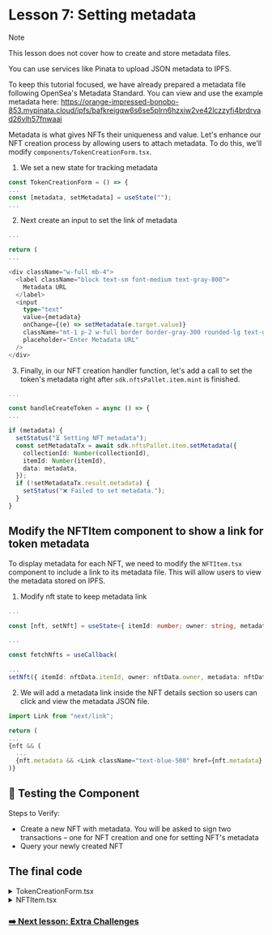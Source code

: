 # Lesson 7: Setting metadata

> [!NOTE] 
> This lesson does not cover how to create and store metadata files.
> 
> You can use services like Pinata to upload JSON metadata to IPFS.
>
> To keep this tutorial focused, we have already prepared a metadata file following OpenSea's Metadata Standard. You can view and use the example metadata here: https://orange-impressed-bonobo-853.mypinata.cloud/ipfs/bafkreigqw6s6se5plrn6hzxiw2ve42lczzyfi4brdrvad26vlh57fnwaai

Metadata is what gives NFTs their uniqueness and value. Let's enhance our NFT creation process by allowing users to attach metadata. To do this, we'll modify `components/TokenCreationForm.tsx`.

1. We set a new state for tracking metadata

```ts
const TokenCreationForm = () => {
...
const [metadata, setMetadata] = useState("");
...
```

2. Next create an input to set the link of metadata

```ts
...

return (
...

<div className="w-full mb-4">
  <label className="block text-sm font-medium text-gray-800">
    Metadata URL
  </label>
  <input
    type="text"
    value={metadata}
    onChange={(e) => setMetadata(e.target.value)}
    className="mt-1 p-2 w-full border border-gray-300 rounded-lg text-gray-900 bg-white placeholder-gray-500 focus:ring focus:ring-blue-300"
    placeholder="Enter Metadata URL"
  />
</div>
```

3. Finally, in our NFT creation handler function, let's add a call to set the token's metadata right after `sdk.nftsPallet.item.mint` is finished.

```ts
...

const handleCreateToken = async () => {
...

if (metadata) {
  setStatus("⏳ Setting NFT metadata");
  const setMetadataTx = await sdk.nftsPallet.item.setMetadata({
    collectionId: Number(collectionId),
    itemId: Number(itemId),
    data: metadata,
  });
  if (!setMetadataTx.result.metadata) {
    setStatus("❌ Failed to set metadata.");
  }
}
```

## Modify the NFTItem component to show a link for token metadata

To display metadata for each NFT, we need to modify the `NFTItem.tsx` component to include a link to its metadata file. This will allow users to view the metadata stored on IPFS.

1. Modify nft state to keep metadata link

```ts
...

const [nft, setNft] = useState<{ itemId: number; owner: string, metadata: string | undefined } | null>(null);

...

const fetchNfts = useCallback(

...
setNft({ itemId: nftData.itemId, owner: nftData.owner, metadata: nftData.metadata?.data });
```

2. We will add a metadata link inside the NFT details section so users can click and view the metadata JSON file.

```ts
import Link from "next/link";

return (
...
{nft && (
  ...
  {nft.metadata && <Link className="text-blue-500" href={nft.metadata} target="_blank">Metadata</Link>}
)}
```

## 🧪 Testing the Component

Steps to Verify:
- Create a new NFT with metadata. You will be asked to sign two transactions – one for NFT creation and one for setting NFT's metadata
- Query your newly created NFT


## The final code

<details> 
  <summary>TokenCreationForm.tsx</summary>
  
```ts
import { useState } from "react";
import { useAccountsContext } from "@/context/AccountsContext";
import { useSdkContext } from "@/context/UniqueSDKContext";

const TokenCreationForm = () => {
  const { activeAccount } = useAccountsContext();
  const { sdk } = useSdkContext();

  const [collectionId, setCollectionId] = useState("");
  const [itemId, setItemId] = useState("");
  const [metadata, setMetadata] = useState("");
  const [status, setStatus] = useState("");

  const handleCreateToken = async () => {
    if (!sdk) return;
    if (!activeAccount) {
      setStatus("⚠️ Please connect your wallet first!");
      return;
    }

    if (!collectionId || !itemId) {
      setStatus("⚠️ Please enter valid Collection ID and Item ID!");
      return;
    }

    try {
      setStatus("⏳ Creating NFT on Asset Hub...");
      const { result } = await sdk.nftsPallet.item.mint({
        collectionId: Number(collectionId),
        itemId: Number(itemId),
        mintTo: activeAccount.address,
      });

      if (metadata) {
        setStatus("⏳ Setting NFT metadata");
        const setMetadataTx = await sdk.nftsPallet.item.setMetadata({
          collectionId: Number(collectionId),
          itemId: Number(itemId),
          data: metadata,
        });
        if (!setMetadataTx.result.metadata) {
          setStatus("❌ Failed to set metadata.");
        }
      }

      if (result?.itemId) {
        setStatus(`✅ NFT Created! ID: ${result.itemId}`);
      } else {
        setStatus("❌ Failed to create NFT.");
      }
    } catch (error) {
      console.error(error);
      setStatus(
        `❌ Error: ${error instanceof Error ? error.message : "Unknown error"}`
      );
    }
  };

  return (
    <div className="flex flex-col items-center p-6 bg-white shadow-md rounded-xl border w-80">
      <h2 className="text-lg font-semibold text-gray-900 text-center mb-4">
        Create NFT
      </h2>

      <div className="w-full mb-4">
        <label className="block text-sm font-medium text-gray-800">
          Collection ID
        </label>
        <input
          type="number"
          value={collectionId}
          onChange={(e) => setCollectionId(e.target.value)}
          className="mt-1 p-2 w-full border border-gray-300 rounded-lg text-gray-900 bg-white placeholder-gray-500 focus:ring focus:ring-blue-300"
          placeholder="Enter Collection ID"
        />
      </div>

      <div className="w-full mb-4">
        <label className="block text-sm font-medium text-gray-800">
          Item ID
        </label>
        <input
          type="number"
          value={itemId}
          onChange={(e) => setItemId(e.target.value)}
          className="mt-1 p-2 w-full border border-gray-300 rounded-lg text-gray-900 bg-white placeholder-gray-500 focus:ring focus:ring-blue-300"
          placeholder="Enter Item ID"
        />
      </div>

      <div className="w-full mb-4">
        <label className="block text-sm font-medium text-gray-800">
          Metadata URL
        </label>
        <input
          type="text"
          value={metadata}
          onChange={(e) => setMetadata(e.target.value)}
          className="mt-1 p-2 w-full border border-gray-300 rounded-lg text-gray-900 bg-white placeholder-gray-500 focus:ring focus:ring-blue-300"
          placeholder="Enter Metadata URL"
        />
      </div>

      <button
        onClick={handleCreateToken}
        className="w-full px-4 py-2 bg-blue-500 text-white font-medium rounded-lg hover:bg-blue-600 transition"
      >
        Mint NFT
      </button>

      {status && (
        <p className="mt-4 text-sm text-gray-800 text-center">{status}</p>
      )}
    </div>
  );
};

export default TokenCreationForm;
```
</details>

<details> 
  <summary>NFTItem.tsx</summary>

```ts
import { useCallback, useState } from "react";
import { useAccountsContext } from "@/context/AccountsContext";
import { useSdkContext } from "@/context/UniqueSDKContext";
import Link from "next/link";

const NFTItem = () => {
  const { activeAccount } = useAccountsContext();
  const { sdk } = useSdkContext();

  const [collectionId, setCollectionId] = useState("");
  const [itemId, setItemId] = useState("");
  const [nft, setNft] = useState<{ itemId: number; owner: string, metadata: string | undefined } | null>(null);
  const [status, setStatus] = useState("");

  const fetchNfts = useCallback(
    async () => {
      if (!sdk) {
        setStatus("⚠️ SDK not available!");
        return;
      }

      if (!activeAccount) {
        setStatus("⚠️ Please connect your wallet first!");
        return;
      }

      if (!collectionId || !itemId) {
        setStatus("⚠️ Please enter valid Collection ID and Item ID!");
        return;
      }

      try {
        setStatus("⏳ Fetching NFT details...");
        const nftData = await sdk.nftsPallet.item.get({
          collectionId: Number(collectionId),
          itemId: Number(itemId),
        });

        setNft({ itemId: nftData.itemId, owner: nftData.owner, metadata: nftData.metadata?.data });
        setStatus("✅ NFT details fetched successfully!");
      } catch (error) {
        console.error(error);
        setStatus("❌ Failed to fetch NFT details.");
      }
    },
    [activeAccount, sdk, collectionId, itemId]
  );

  const shortenAddress = (address: string) => {
    return `${address.slice(0,5)}...${address.slice(-5)}`
  }

  return (
    <div className="flex flex-col items-center p-6 bg-white shadow-md rounded-xl border w-80">
      <h2 className="text-lg font-semibold text-gray-900 text-center mb-4">
        Fetch NFT Details
      </h2>

      <div className="w-full mb-4">
        <label className="block text-sm font-medium text-gray-800">
          Collection ID
        </label>
        <input
          type="number"
          value={collectionId}
          onChange={(e) => setCollectionId(e.target.value)}
          className="mt-1 p-2 w-full border border-gray-300 rounded-lg text-gray-900 bg-white placeholder-gray-500 focus:ring focus:ring-blue-300"
          placeholder="Enter Collection ID"
        />
      </div>

      <div className="w-full mb-4">
        <label className="block text-sm font-medium text-gray-800">
          Item ID
        </label>
        <input
          type="number"
          value={itemId}
          onChange={(e) => setItemId(e.target.value)}
          className="mt-1 p-2 w-full border border-gray-300 rounded-lg text-gray-900 bg-white placeholder-gray-500 focus:ring focus:ring-blue-300"
          placeholder="Enter Item ID"
        />
      </div>

      <button
        onClick={fetchNfts}
        className="w-full px-4 py-2 bg-blue-500 text-white font-medium rounded-lg hover:bg-blue-600 transition"
      >
        Fetch NFT
      </button>

      {status && <p className="mt-4 text-sm text-gray-800 text-center">{status}</p>}

      {nft && (
        <div className="mt-6 w-full p-4 bg-gray-100 rounded-lg text-center">
          <h3 className="text-md font-medium text-gray-700">NFT Details</h3>
          <p className="text-gray-600">Item ID: {nft.itemId}</p>
          <p className="text-gray-600">Owner: {shortenAddress(nft.owner)}</p>
          {nft.metadata && <Link className="text-blue-500" href={nft.metadata} target="_blank">Metadata</Link>}
        </div>
      )}
    </div>
  );
};

export default NFTItem;
```

</details> 

### [➡️ Next lesson: Extra Challenges](./lesson-8-extra.md)